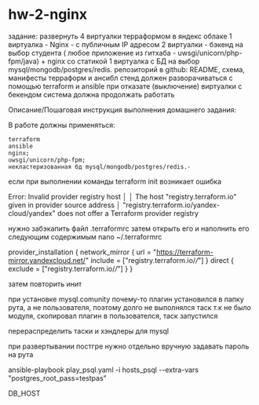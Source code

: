 # hw-2-nginx

задание:
    развернуть 4 виртуалки терраформом в яндекс облаке
    1 виртуалка - Nginx - с публичным IP адресом
    2 виртуалки - бэкенд на выбор студента ( любое приложение из гитхаба - uwsgi/unicorn/php-fpm/java) + nginx со статикой
    1 виртуалка с БД на выбор mysql/mongodb/postgres/redis.
    репозиторий в github: README, схема, манифесты терраформ и ансибл
    стенд должен разворачиваться с помощью terraform и ansible
    при отказате (выключение) виртуалки с бекендом система должна продолжать работать

Описание/Пошаговая инструкция выполнения домашнего задания:

В работе должны применяться:

    terraform
    ansible
    nginx;
    uwsgi/unicorn/php-fpm;
    некластеризованная бд mysql/mongodb/postgres/redis.-




если при выполнении команды terraform init возникает ошибка 

Error: Invalid provider registry host
│ 
│ The host "registry.terraform.io" given in provider source address
│ "registry.terraform.io/yandex-cloud/yandex" does not offer a Terraform provider registry

нужно забэкапить файл .terraformrc
затем открыть его и наполнить его следующим содержимым
nano ~/.terraformrc

provider_installation {
  network_mirror {
    url = "https://terraform-mirror.yandexcloud.net/"
    include = ["registry.terraform.io/*/*"]
  }
  direct {
    exclude = ["registry.terraform.io/*/*"]
  }
}

затем повторить инит

при установке mysql.comunity почему-то плагин установился в папку рута, а не пользователя, поэтому долго не выполнялся таск т.к не было модуля, скопировал плагин в пользователся, таск запустился

перераспределить таски и хэндлеры для mysql

при развертывании постгре нужно отдельно вручную задавать пароль на рута

ansible-playbook play_psql.yaml -i hosts_psql --extra-vars "postgres_root_pass=testpas"


DB_HOST